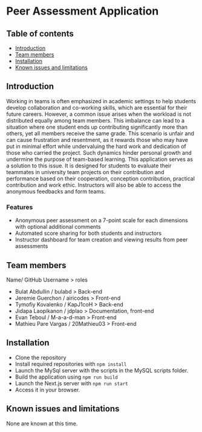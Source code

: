 # Peer Assessment Application

## Table of contents

* [Introduction](#introduction)
* [Team members](#team-members)
* [Installation](#installation)
* [Known issues and limitations](#known-issues-and-limitations)

## Introduction
Working in teams is often emphasized in academic settings to help students develop collaboration and co-working skills, which are essential for their future careers. However, a common issue arises when the workload is not distributed equally among team members. This imbalance can lead to a situation where one student ends up contributing significantly more than others, yet all members receive the same grade. This scenario is unfair and can cause frustration and resentment, as it rewards those who may have put in minimal effort while undervaluing the hard work and dedication of those who carried the project. Such dynamics hinder personal growth and undermine the purpose of team-based learning. This application serves as a solution to this issue. It is designed for students to evaluate their teammates in university team projects on their contribution and performance based on their cooperation, conception contribution, practical contribution and work ethic. Instructors will also be able to access the anonymous feedbacks and form teams.

### Features

- Anonymous peer assessment on a 7-point scale for each dimensions with optional additional comments
- Automated score sharing for both students and instructors
- Instructor dashboard for team creation and viewing results from peer assessments

## Team members
Name/ GitHub Username > roles 

- Bulat Abdullin / bulabd > Back-end
- Jeremie Guerchon / airicodes > Front-end
- Tymofiy Kovalenko / KapJ1coH > Back-end
- Jidapa Laopikanon / jdplao > Documentation, front-end
- Evan Teboul / M-a-a-d-man > Front-end
- Mathieu Pare Vargas / 20Mathieu03 > Front-end 

## Installation

<!--  Add any technical requirements needed for the project -->
- Clone the repository
- Install required repositories with `npm install`
- Launch the MySql server with the scripts in the MySQL scripts folder.
- Build the application using `npm run build`
- Launch the Next.js server with `npm run start`
- Access it in your browser.

## Known issues and limitations

None are known at this time.
